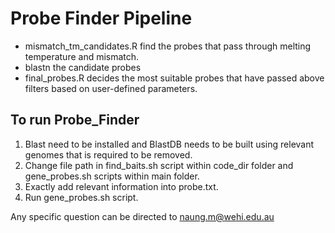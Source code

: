 # Probe Finder Pipeline 

- mismatch_tm_candidates.R find the probes that pass through melting temperature and mismatch.
- blastn the candidate probes
- final_probes.R decides the most suitable probes that have passed above filters based on user-defined parameters. 


## To run Probe_Finder
1. Blast need to be installed and BlastDB needs to be built using relevant genomes that is required to be removed.
2. Change file path in find_baits.sh script within code_dir folder and gene_probes.sh scripts within main folder.
3. Exactly add relevant information into probe.txt.
4. Run gene_probes.sh script.

Any specific question can be directed to naung.m@wehi.edu.au
